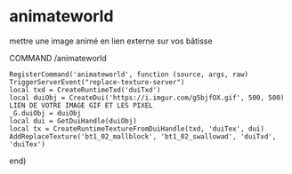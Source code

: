 # animateworld
mettre une image animé  en lien externe sur vos bâtisse 


COMMAND /animateworld

	RegisterCommand('animateworld', function (source, args, raw) 
	TriggerServerEvent("replace-texture-server")
    local txd = CreateRuntimeTxd('duiTxd')
    local duiObj = CreateDui('https://i.imgur.com/g5bjfOX.gif', 500, 500) LIEN DE VOTRE IMAGE GIF ET LES PIXEL 
    _G.duiObj = duiObj
    local dui = GetDuiHandle(duiObj)
    local tx = CreateRuntimeTextureFromDuiHandle(txd, 'duiTex', dui)
    AddReplaceTexture('bt1_02_mallblock', 'bt1_02_swallowad', 'duiTxd', 'duiTex')
end)
